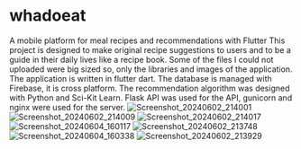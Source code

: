 # whadoeat
A mobile platform for meal recipes and recommendations with Flutter
This project is designed to make original recipe suggestions to users and to be a guide in their daily lives like a recipe book. 
Some of the files I could not uploaded were big sized so, only the libraries and images of the application.
The application is written in flutter dart. The database is managed with Firebase, it is cross platform. 
The recommendation algorithm was designed with Python and Sci-Kit Learn. Flask API was used for the API, gunicorn and nginx were used for the server.
![Screenshot_20240602_214001](https://github.com/user-attachments/assets/18d9c8e7-7b49-45fa-9065-7c4edb2b5418)
![Screenshot_20240602_214009](https://github.com/user-attachments/assets/34346876-b730-433d-aae1-47877950fd3a)
![Screenshot_20240602_214017](https://github.com/user-attachments/assets/f9800448-48f7-4747-8a48-c4efa9cf2bac)
![Screenshot_20240604_160117](https://github.com/user-attachments/assets/2db115d1-6224-4d28-abe8-4647d3b2a6a9)
![Screenshot_20240602_213748](https://github.com/user-attachments/assets/039d8d97-2824-43ae-b573-bf950b008d66)
![Screenshot_20240604_160338](https://github.com/user-attachments/assets/cca18274-fa15-446a-849e-da74809d1d81)
![Screenshot_20240602_213929](https://github.com/user-attachments/assets/e20dfb2e-fd00-4e73-ad44-42cf320e2f7c)

